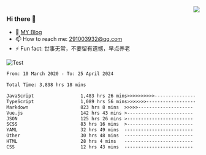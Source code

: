 <img align='right' src='https://github-readme-stats.vercel.app/api?username=niaogege&show_icons=true&theme=radical'/>

### Hi there 👋

- 🌱 [MY Blog](https://bythewayer.com/)
- 📫 How to reach me: 291003932@qq.com
- ⚡ Fun fact:  世事无常，不要留有遗憾，早点养老

![Test](https://github-readme-stats.vercel.app/api/top-langs/?username=niaogege&layout=compact)

<!--START_SECTION:waka-->

```txt
From: 10 March 2020 - To: 25 April 2024

Total Time: 3,898 hrs 18 mins

JavaScript                 1,483 hrs 26 mins>>>>>>>>>>---------------   38.05 %
TypeScript                 1,089 hrs 56 mins>>>>>>>------------------   27.96 %
Markdown                   823 hrs 8 mins  >>>>>--------------------   21.12 %
Vue.js                     142 hrs 43 mins >------------------------   03.66 %
JSON                       125 hrs 26 mins >------------------------   03.22 %
SCSS                       83 hrs 16 mins  >------------------------   02.14 %
YAML                       32 hrs 49 mins  -------------------------   00.84 %
Other                      30 hrs 48 mins  -------------------------   00.79 %
HTML                       28 hrs 4 mins   -------------------------   00.72 %
CSS                        12 hrs 43 mins  -------------------------   00.33 %
```

<!--END_SECTION:waka-->
